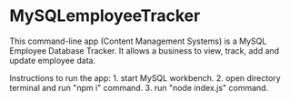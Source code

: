 # MySQLemployeeTracker

This command-line app (Content Management Systems) is a MySQL Employee Database Tracker. It allows a business to view, track, add and update employee data.

Instructions to run the app: 1. start MySQL workbench. 2. open directory terminal and run "npm i" command. 3. run "node index.js" command.